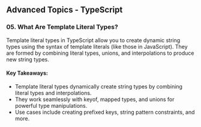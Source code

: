 ## Advanced Topics - TypeScript

### 05. What Are Template Literal Types?
Template literal types in TypeScript allow you to create dynamic string types using the syntax of template literals (like those in JavaScript). They are formed by combining literal types, unions, and interpolations to produce new string types.

#### Key Takeaways:
- Template literal types dynamically create string types by combining literal types and interpolations.
- They work seamlessly with keyof, mapped types, and unions for powerful type manipulations.
- Use cases include creating prefixed keys, string pattern constraints, and more.
